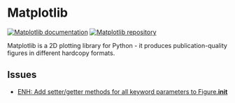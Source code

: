 # Matplotlib

[![Matplotlib documentation](https://img.shields.io/badge/Matplotlib-docs-green)](https://matplotlib.org/stable/index.html)
[![Matplotlib repository](https://img.shields.io/badge/Matplotlib-repo-blue)](https://github.com/matplotlib/matplotlib)

Matplotlib is a 2D plotting library for Python - it produces publication-quality figures in different hardcopy formats.

## Issues

- [ENH: Add setter/getter methods for all keyword parameters to Figure.__init__](https://github.com/matplotlib/matplotlib/issues/24617)
